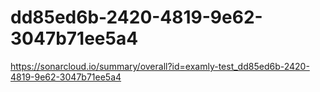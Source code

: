 # dd85ed6b-2420-4819-9e62-3047b71ee5a4
https://sonarcloud.io/summary/overall?id=examly-test_dd85ed6b-2420-4819-9e62-3047b71ee5a4

